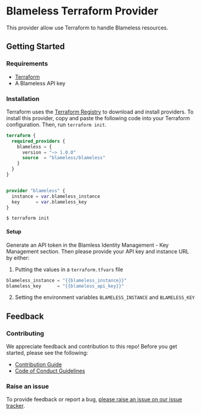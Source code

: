 # Blameless Terraform Provider

This provider allow use Terraform to handle Blameless resources.

## Getting Started

### Requirements

- [Terraform](https://www.terraform.io/downloads)
- A Blameless API key

### Installation

Terraform uses the [Terraform Registry](https://registry.terraform.io/) to download and install providers. To install
this provider, copy and paste the following code into your Terraform configuration. Then, run `terraform init`.

```terraform
terraform {
  required_providers {
    blameless = {
      version = "~> 1.0.0"
      source  = "blameless/blameless"
    }
  }
}


provider "blameless" {
  instance = var.blameless_instance
  key      = var.blameless_key
}
```

```shell
$ terraform init
```

#### Setup

Generate an API token in the Blamless Identity Management - Key Management section. Then please provide your API key and instance URL by either:

1. Putting the values in a `terraform.tfvars` file

```terraform
blameless_instance = "{{blameless_instance}}"
blameless_key      = "{{blameless_api_key}}"
```

2. Setting the environment variables `BLAMELESS_INSTANCE` and `BLAMELESS_KEY`

## Feedback

### Contributing

We appreciate feedback and contribution to this repo! Before you get started, please see the following:

- [Contribution Guide](./CONTRIBUTING.md)
- [Code of Conduct Guidelines](./CODE_OF_CONDUCT.md)

### Raise an issue

To provide feedback or report a bug, [please raise an issue on our issue tracker](https://github.com/blameless/terraform-provider-blameless/issues).
